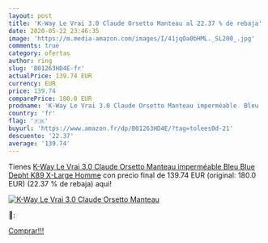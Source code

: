 ```yaml
---
layout: post
title: 'K-Way Le Vrai 3.0 Claude Orsetto Manteau al 22.37 % de rebaja'
date: 2020-05-22 23:46:35
image: 'https://m.media-amazon.com/images/I/41jqOa0bHML._SL200_.jpg'
comments: true
category: ofertas
author: ring
slug: 'B01263HD4E-fr'
actualPrice: 139.74 EUR
currency: EUR
price: 139.74
comparePrice: 180.0 EUR
prodname: 'K-Way Le Vrai 3.0 Claude Orsetto Manteau imperméable  Bleu  Blue Depht K89   X-Large Homme'
country: 'fr'
flag: '🇫🇷'
buyurl: 'https://www.amazon.fr/dp/B01263HD4E/?tag=tolees0d-21'
descuento: '22.37'
average: '139.74'
---
```


Tienes [K-Way Le Vrai 3.0 Claude Orsetto Manteau imperméable  Bleu  Blue Depht K89   X-Large Homme](https://www.amazon.fr/dp/B01263HD4E/?tag=tolees0d-21) con precio final de  139.74 EUR (original: 180.0 EUR) (22.37 %  de rebaja) aqui!

[![K-Way Le Vrai 3.0 Claude Orsetto Manteau](https://m.media-amazon.com/images/I/41jqOa0bHML._SL200_.jpg)](https://www.amazon.fr/dp/B01263HD4E/?tag=tolees0d-21)

🔎:


[Comprar!!!](https://www.amazon.fr/dp/B01263HD4E/?tag=tolees0d-21)
